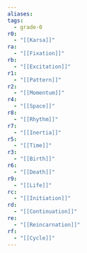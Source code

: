 ```yaml
---
aliases:
tags:
  - grade-0
r0:
  - "[[Karsa]]"
ra:
  - "[[Fixation]]"
rb:
  - "[[Excitation]]"
r1:
  - "[[Pattern]]"
r2:
  - "[[Momentum]]"
r4:
  - "[[Space]]"
r8:
  - "[[Rhythm]]"
r7:
  - "[[Inertia]]"
r5:
  - "[[Time]]"
r3:
  - "[[Birth]]"
r6:
  - "[[Death]]"
r9:
  - "[[Life]]"
rc:
  - "[[Initiation]]"
rd:
  - "[[Continuation]]"
re:
  - "[[Reincarnation]]"
rf:
  - "[[Cycle]]"
---
```

